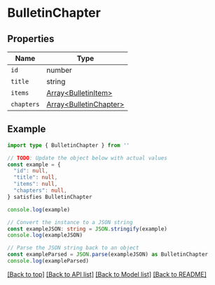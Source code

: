 
# BulletinChapter


## Properties

Name | Type
------------ | -------------
`id` | number
`title` | string
`items` | [Array&lt;BulletinItem&gt;](BulletinItem.md)
`chapters` | [Array&lt;BulletinChapter&gt;](BulletinChapter.md)

## Example

```typescript
import type { BulletinChapter } from ''

// TODO: Update the object below with actual values
const example = {
  "id": null,
  "title": null,
  "items": null,
  "chapters": null,
} satisfies BulletinChapter

console.log(example)

// Convert the instance to a JSON string
const exampleJSON: string = JSON.stringify(example)
console.log(exampleJSON)

// Parse the JSON string back to an object
const exampleParsed = JSON.parse(exampleJSON) as BulletinChapter
console.log(exampleParsed)
```

[[Back to top]](#) [[Back to API list]](../README.md#api-endpoints) [[Back to Model list]](../README.md#models) [[Back to README]](../README.md)


